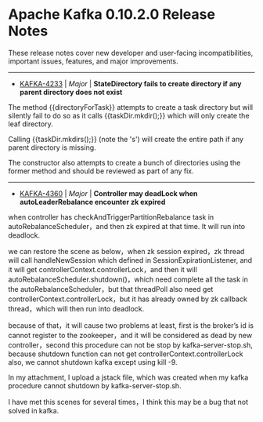 
<!---
# Licensed to the Apache Software Foundation (ASF) under one
# or more contributor license agreements.  See the NOTICE file
# distributed with this work for additional information
# regarding copyright ownership.  The ASF licenses this file
# to you under the Apache License, Version 2.0 (the
# "License"); you may not use this file except in compliance
# with the License.  You may obtain a copy of the License at
#
#     http://www.apache.org/licenses/LICENSE-2.0
#
# Unless required by applicable law or agreed to in writing, software
# distributed under the License is distributed on an "AS IS" BASIS,
# WITHOUT WARRANTIES OR CONDITIONS OF ANY KIND, either express or implied.
# See the License for the specific language governing permissions and
# limitations under the License.
-->
# Apache Kafka  0.10.2.0 Release Notes

These release notes cover new developer and user-facing incompatibilities, important issues, features, and major improvements.


---

* [KAFKA-4233](https://issues.apache.org/jira/browse/KAFKA-4233) | *Major* | **StateDirectory fails to create directory if any parent directory does not exist**

The method {{directoryForTask}} attempts to create a task directory but will silently fail to do so as it calls {{taskDir.mkdir();}} which will only create the leaf directory. 

Calling {{taskDir.mkdirs();}} (note the \'s\') will create the entire path if any parent directory is missing.

The constructor also attempts to create a bunch of directories using the former method and should be reviewed as part of any fix.


---

* [KAFKA-4360](https://issues.apache.org/jira/browse/KAFKA-4360) | *Major* | **Controller may deadLock when autoLeaderRebalance encounter zk expired**

when controller has checkAndTriggerPartitionRebalance task in autoRebalanceScheduler，and then zk expired at that time. It will
run into deadlock.

we can restore the scene as below，when zk session expired，zk thread will call handleNewSession which defined in SessionExpirationListener, and it will get controllerContext.controllerLock，and then it will autoRebalanceScheduler.shutdown()，which need complete all the task in the autoRebalanceScheduler，but that threadPoll also need get controllerContext.controllerLock，but it has already owned by zk callback thread，which will then run into deadlock.

because of that，it will cause two problems at least, first is the broker’s id is cannot register to the zookeeper，and it will be considered as dead by new controller，second this procedure can not be stop by kafka-server-stop.sh, because shutdown function
can not get controllerContext.controllerLock also, we cannot shutdown kafka except using kill -9.

In my attachment, I upload a jstack file, which was created when my kafka procedure cannot shutdown by kafka-server-stop.sh.

I have met this scenes for several times，I think this may be a bug that not solved in kafka.



